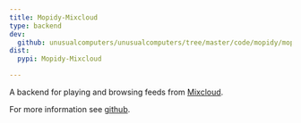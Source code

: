 ```yaml
---
title: Mopidy-Mixcloud
type: backend
dev:
  github: unusualcomputers/unusualcomputers/tree/master/code/mopidy/mopidymixcloud 
dist:
  pypi: Mopidy-Mixcloud

---
```


A backend for playing and browsing feeds from [Mixcloud](https://mixcloud.com).

For more information see [github](https://github.com/unusualcomputers/unusualcomputers/blob/master/code/mopidy/mopidymixcloud/README.md).

